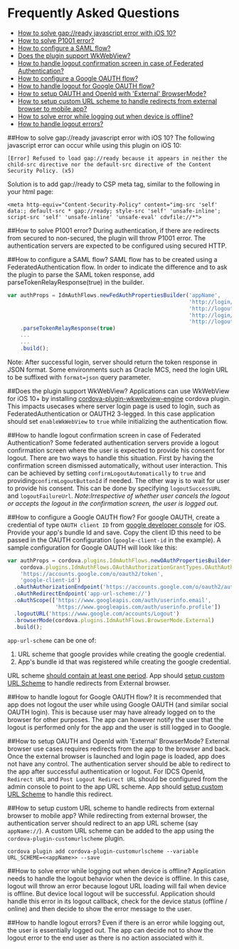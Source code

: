 # Frequently Asked Questions
* [How to solve gap://ready javascript error with iOS 10?](#gapready)
* [How to solve P1001 error?](#p1001)
* [How to configure a SAML flow?](#saml)
* [Does the plugin support WkWebView?](#WKWebView)
* [How to handle logout confirmation screen in case of Federated Authentication?](#logoutConfirm)
* [How to configure a Google OAUTH flow?](#google)
* [How to handle logout for Google OAUTH flow?](#googleLogout)
* [How to setup OAUTH and OpenId with 'External' BrowserMode?](#externalBrowser)
* [How to setup custom URL scheme to handle redirects from external browser to mobile app?](#urlScheme)
* [How to solve error while logging out when device is offline?](#offlineLogout)
* [How to handle logout errors?](#logoutError)

<a name="gapready"></a>##How to solve gap://ready javascript error with iOS 10?
The following javascript error can occur while using this plugin on iOS 10:
```
[Error] Refused to load gap://ready because it appears in neither the child-src directive nor the default-src directive of the Content Security Policy. (x5)
```
Solution is to add gap://ready to CSP meta tag, similar to the following in your html page:
```
<meta http-equiv="Content-Security-Policy" content="img-src 'self' data:; default-src * gap://ready; style-src 'self' 'unsafe-inline'; script-src 'self' 'unsafe-inline' 'unsafe-eval' cdvfile://*">
```

##<a name="p1001"></a>How to solve P1001 error?
During authentication, if there are redirects from secured to non-secured, the plugin will throw P1001 error.
The authentication servers are expected to be configured using secured HTTP.

##<a name="saml"></a>How to configure a SAML flow?
SAML flow has to be created using a FederatedAuthentication flow.
In order to indicate the difference and to ask the plugin to parse the SAML token response, add parseTokenRelayResponse(true) in the builder.
```js
var authProps = IdmAuthFlows.newFedAuthPropertiesBuilder('appName',
                                                         'http://login/url',
                                                         'http://logout/url',
                                                         'http://login/success',
                                                         'http://logout/failed')
    .parseTokenRelayResponse(true)
    ...
    ...
    .build();
```

Note: After successful login, server should return the token response in JSON format.
Some environments such as Oracle MCS, need the login URL to be suffixed with `format=json` query parameter.

##<a name="WKWebView"></a>Does the plugin support WkWebView?
Applications can use WkWebView for iOS 10+ by installing [cordova-plugin-wkwebview-engine](https://github.com/apache/cordova-plugin-wkwebview-engine/) cordova plugin.
This impacts usecases where server login page is used to login, such as FederatedAuthentication or OAUTH2 3-legged. In this case application should set `enableWkWebView` to `true`
while initializing the authentication flow.

##<a name="logoutConfirm"></a>How to handle logout confirmation screen in case of Federated Authentication?
Some federated authentication servers provide a logout confirmation screen where the user is expected to provide his consent for logout.
There are two ways to handle this situation. First by having the confirmation screen dismissed automatically, without user interaction.
This can be achieved by setting `confirmLogoutAutomatically` to `true` and providing`confirmLogoutButtonId` if needed.
The other way is to wait for user to provide his consent. This can be done by specifying `logoutSuccessURL` and `logoutFailureUrl`.
*Note:Irrespective of whether user cancels the logout or accepts the logout in the confirmation screen, the user is logged out.*

##<a name="google"></a>How to configure a Google OAUTH flow?
For google OAUTH, create a credential of type `OAUTH client ID` from [google developer console](https://console.developers.google.com/apis/credentials) for iOS.
Provide your app's bundle Id and save. Copy the client ID this need to be passed in the OAUTH configuration (`google-client-id` in the example).
A sample configuration for Google OAUTH will look like this:
```js
var authProps = cordova.plugins.IdmAuthFlows.newOAuthPropertiesBuilder('JasmineJsTests',
    cordova.plugins.IdmAuthFlows.OAuthAuthorizationGrantTypes.OAuthAuthorizationCode,
    'https://accounts.google.com/o/oauth2/token',
    'google-client-id')
  .oAuthAuthorizationEndpoint('https://accounts.google.com/o/oauth2/auth')
  .oAuthRedirectEndpoint('app-url-scheme://')
  .oAuthScope(['https://www.googleapis.com/auth/userinfo.email',
               'https://www.googleapis.com/auth/userinfo.profile'])
  .logoutURL('https://www.google.com/accounts/Logout')
  .browserMode(cordova.plugins.IdmAuthFlows.BrowserMode.External)
  .build();
```

`app-url-scheme` can be one of:
1. URL scheme that google provides while creating the google credential.
2. App's bundle id that was registered while creating the google credential.

URL scheme [should contain at least one period](https://developers.google.com/identity/protocols/OAuth2InstalledApp#step-1-send-a-request-to-googles-oauth-20-server).
App should [setup custom URL Scheme](#urlScheme) to handle redirects from External browser.

##<a name="googleLogout"></a>How to handle logout for Google OAUTH flow?
It is recommended that app does not logout the user while using Google OAUTH (and similar social OAUTH login).
This is because user may have already logged on to the browser for other purposes.
The app can however notify the user that the logout is performed only for the app and the user is still logged in to Google.

##<a name="externalBrowser"></a>How to setup OAUTH and OpenId with 'External' BrowserMode?
External browser use cases requires redirects from the app to the browser and back.
Once the external browser is launched and login page is loaded, app does not have any control.
The authentication server should be able to redirect to the app after successful authentication or logout.
For IDCS OpenId, `Redirect URL` and `Post Logout Redirect URL` should be configured from the admin console to point to the app URL scheme.
App should [setup custom URL Scheme](#urlScheme) to handle this redirect.

##<a name="urlScheme"></a>How to setup custom URL scheme to handle redirects from external browser to mobile app?
While redirecting from external browser, the authentication server should redirect to an app URL scheme (say `appName://`).
A custom URL scheme can be added to the app using the `cordova-plugin-customurlscheme` plugin.

```
cordova plugin add cordova-plugin-customurlscheme --variable URL_SCHEME=<<appName>> --save
```

##<a name="offlineLogout"></a>How to solve error while logging out when device is offline?
Application needs to handle the logout behavior when the device is offline.
In this case, logout will throw an error because logout URL loading will fail when device is offline. But device local logout will be successful.
Application should handle this error in its logout callback, check for the device status (offline / online) and then decide
to show the error message to the user.

##<a name="logoutError"></a>How to handle logout errors?
Even if there is an error while logging out, the user is essentially logged out.
The app can decide not to show the logout error to the end user as there is no action associated with it.

